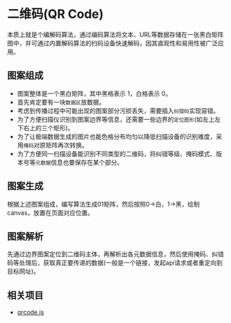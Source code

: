 # 二维码(QR Code)
本质上就是个编解码算法，通过编码算法将文本、URL等数据存储在一张黑白矩阵图中，并可通过内置解码算法的扫码设备快速解码，因其直观性和易用性被广泛应用。

## 图案组成
- 图案整体是一个黑白矩阵，其中黑格表示 1，白格表示 0。
- 首先肯定要有一块`数据区`放数据。
- 考虑到传播过程中可能出现的图案部分污损丢失，需要插入`纠错码`实现容错。
- 为了方便扫描仪识别到图案边界等信息，还需要一些边界的`定位图形`(如左上左下右上的三个矩形)。
- 为了让极端数据生成的图片也能色格分布均匀以降低扫描设备的识别难度，采用`掩码`对原矩阵再次转换。
- 为了方便同一扫描设备能识别不同类型的二维码，将纠错等级、掩码模式、版本号等`元数据`信息也要保存在某个部分。


## 图案生成
根据上述图案组成，编写算法生成01矩阵，然后按照0->白，1->黑，绘制canvas，放置在页面对应位置。

## 图案解析
先通过边界图案定位到二维码主体，再解析出各元数据信息，然后使用掩码、纠错码等处理后，获取真正要传递的数据(一般是一个链接，发起api请求或者重定向到目标网址)。

## 相关项目
- [qrcode.js](https://github.com/davidshimjs/qrcodejs)